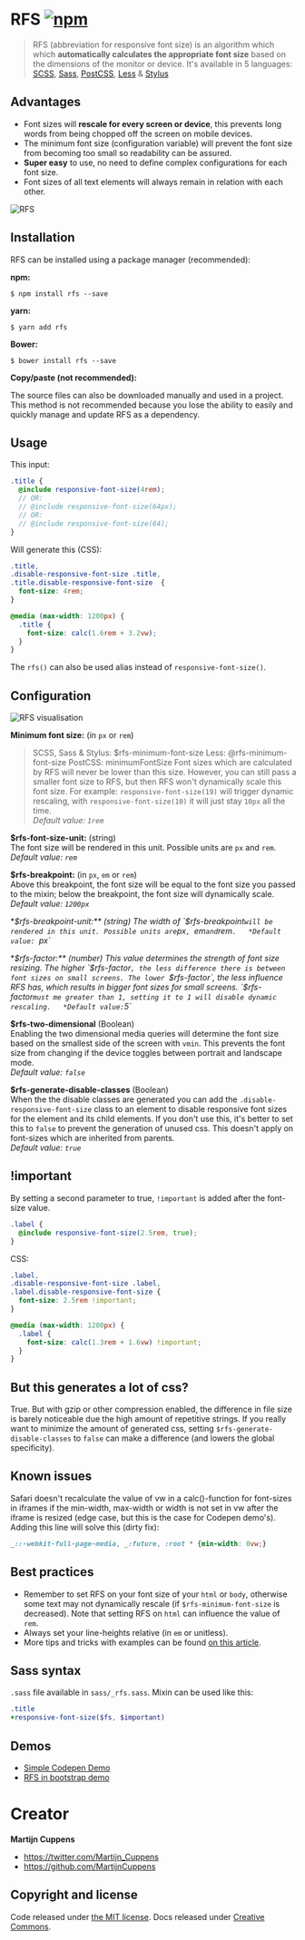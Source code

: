 # RFS [![npm][npm-image]][npm-url]
[npm-image]: https://img.shields.io/npm/v/rfs.svg
[npm-url]: https://npmjs.org/package/rfs

> RFS (abbreviation for responsive font size) is an algorithm which which **automatically calculates the appropriate font size** based on the dimensions of the monitor or device. It's available in 5 languages: [SCSS](http://sass-lang.com/), [Sass](http://sass-lang.com/), [PostCSS](http://postcss.org/), [Less](http://lesscss.org/) & [Stylus](http://stylus-lang.com/)

## Advantages
- Font sizes will **rescale for every screen or device**, this prevents long words from being chopped off the screen on mobile devices.
- The minimum font size (configuration variable) will prevent the font size from becoming too small so readability can
be assured.
- **Super easy** to use, no need to define complex configurations for each font size.
- Font sizes of all text elements will always remain in relation with each other.


![RFS](http://i.imgur.com/gJH6m6g.gif)

## Installation
RFS can be installed using a package manager (recommended):

**npm:**

```
$ npm install rfs --save
```

**yarn:**

```
$ yarn add rfs
```

**Bower:**

```
$ bower install rfs --save
```

**Copy/paste (not recommended):**

The source files can also be downloaded manually and used in a project. This method is not recommended because you
lose the ability to easily and quickly manage and update RFS as a dependency.


## Usage
This input:
```scss
.title {
  @include responsive-font-size(4rem);
  // OR:
  // @include responsive-font-size(64px);
  // OR:
  // @include responsive-font-size(64);
}
```

Will generate this (CSS):
```css
.title,
.disable-responsive-font-size .title,
.title.disable-responsive-font-size  {
  font-size: 4rem;
}

@media (max-width: 1200px) {
  .title {
    font-size: calc(1.6rem + 3.2vw);
  }
}
```
The `rfs()` can also be used alias instead of `responsive-font-size()`.


## Configuration

![RFS visualisation](https://i.imgur.com/9YciUbb.png)

**Minimum font size:** (in `px` or `rem`)  
> SCSS, Sass & Stylus: $rfs-minimum-font-size
> Less: @rfs-minimum-font-size
> PostCSS: minimumFontSize
Font sizes which are calculated by RFS will never be lower than this size. However, you can still pass a smaller font
size to RFS, but then RFS won't dynamically scale this font size. For example: `responsive-font-size(19)` will trigger
dynamic rescaling, with `responsive-font-size(10)` it will just stay `10px` all the time.  
*Default value: `1rem`*

**$rfs-font-size-unit:** (string)  
The font size will be rendered in this unit. Possible units are `px` and `rem`.  
*Default value: `rem`*

**$rfs-breakpoint:** (in `px`, `em` or `rem`)  
Above this breakpoint, the font size will be equal to the font size you passed to the mixin; below the breakpoint, the
font size will dynamically scale.  
*Default value: `1200px`*

**$rfs-breakpoint-unit:** (string)  
The width of `$rfs-breakpoint` will be rendered in this unit. Possible units are `px`, `em` and `rem`.  
*Default value: `px`*

**$rfs-factor:** (number)  
This value determines the strength of font size resizing. The higher `$rfs-factor`, the less difference there is between
font sizes on small screens. The lower `$rfs-factor`, the less influence RFS has, which results in bigger font sizes for
small screens. `$rfs-factor` must me greater than 1, setting it to 1 will disable dynamic rescaling.  
*Default value: `5`*

**$rfs-two-dimensional** (Boolean)  
Enabling the two dimensional media queries will determine the font size based on the smallest side of the screen with
`vmin`. This prevents the font size from changing if the device toggles between portrait and landscape mode.  
*Default value: `false`*

**$rfs-generate-disable-classes** (Boolean)  
When the the disable classes are generated you can add the `.disable-responsive-font-size` class to an element to
disable responsive font sizes for the element and its child elements. If you don't use this, it's better to set this to
`false` to prevent the generation of unused css. This doesn't apply on font-sizes which are inherited from parents.  
*Default value: `true`*

## !important
By setting a second parameter to true, `!important` is added after the font-size value.

```scss
.label {
  @include responsive-font-size(2.5rem, true);
}
```

CSS:
```css
.label,
.disable-responsive-font-size .label,
.label.disable-responsive-font-size {
  font-size: 2.5rem !important;
}

@media (max-width: 1200px) {
  .label {
    font-size: calc(1.3rem + 1.6vw) !important;
  }
}
```

## But this generates a lot of css?
True. But with gzip or other compression enabled, the difference in file size is barely noticeable due the high amount
of repetitive strings. If you really want to minimize the amount of generated css, setting
`$rfs-generate-disable-classes` to `false` can make a difference (and lowers the global specificity).

## Known issues
Safari doesn't recalculate the value of vw in a calc()-function for font-sizes in iframes if the min-width, max-width or
width is not set in vw after the iframe is resized (edge case, but this is the case for Codepen demo's). Adding this
line will solve this (dirty fix):
```css
_::-webkit-full-page-media, _:future, :root * {min-width: 0vw;}
```

## Best practices
- Remember to set RFS on your font size of your `html` or `body`, otherwise some text may not dynamically rescale (if
`$rfs-minimum-font-size` is decreased). Note that setting RFS on `html` can influence the value of `rem`.
- Always set your line-heights relative (in `em` or unitless).
- More tips and tricks with examples can be found
[on this article](https://medium.com/@martijn.cuppens/magic-font-resizing-with-rfs-b5d781296dd6).

## Sass syntax
`.sass` file available in `sass/_rfs.sass`. Mixin can be used like this:
```sass
.title
+responsive-font-size($fs, $important)
```

##  Demos
- [Simple Codepen Demo](http://codepen.io/MartijnCuppens/pen/ZBjdMy)
- [RFS in bootstrap demo](http://martijncuppens.github.io/rfs)

# Creator
**Martijn Cuppens**
* <https://twitter.com/Martijn_Cuppens>
* <https://github.com/MartijnCuppens>

## Copyright and license
Code released under [the MIT license](https://github.com/twbs/bootstrap/blob/master/LICENSE). Docs released under [Creative Commons](https://github.com/twbs/bootstrap/blob/master/docs/LICENSE).
